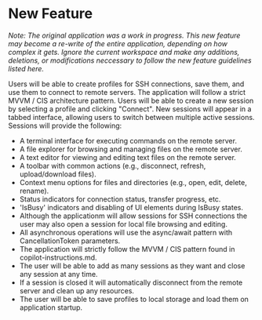 # New Feature

*Note: The original application was a work in progress. This new feature may become a re-write of the entire application, depending on how complex it gets. Ignore the current workspace and make any additions, deletions, or modifications neccessary to follow the new feature guidelines listed here.*

Users will be able to create profiles for SSH connections, save them, and use them to connect to remote servers. The application will follow a strict MVVM / CIS architecture pattern.
Users will be able to create a new session by selecting a profile and clicking "Connect".
New sessions will appear in a tabbed interface, allowing users to switch between multiple active sessions.
Sessions will provide the following:
- A terminal interface for executing commands on the remote server.
- A file explorer for browsing and managing files on the remote server.
- A text editor for viewing and editing text files on the remote server.
- A toolbar with common actions (e.g., disconnect, refresh, upload/download files).
- Context menu options for files and directories (e.g., open, edit, delete, rename).
- Status indicators for connection status, transfer progress, etc.
- 'IsBusy' indicators and disabling of UI elements during IsBusy states.
- Although the applicationm will allow sessions for SSH connections the user may also open a session for local file browsing and editing.
- All asynchronous operations will use the async/await pattern with CancellationToken parameters.
- The application will strictly follow the MVVM / CIS pattern found in copilot-instructions.md.
- The user will be able to add as many sessions as they want and close any session at any time.
- If a session is closed it will automatically disconnect from the remote server and clean up any resources.
- The user will be able to save profiles to local storage and load them on application startup.
